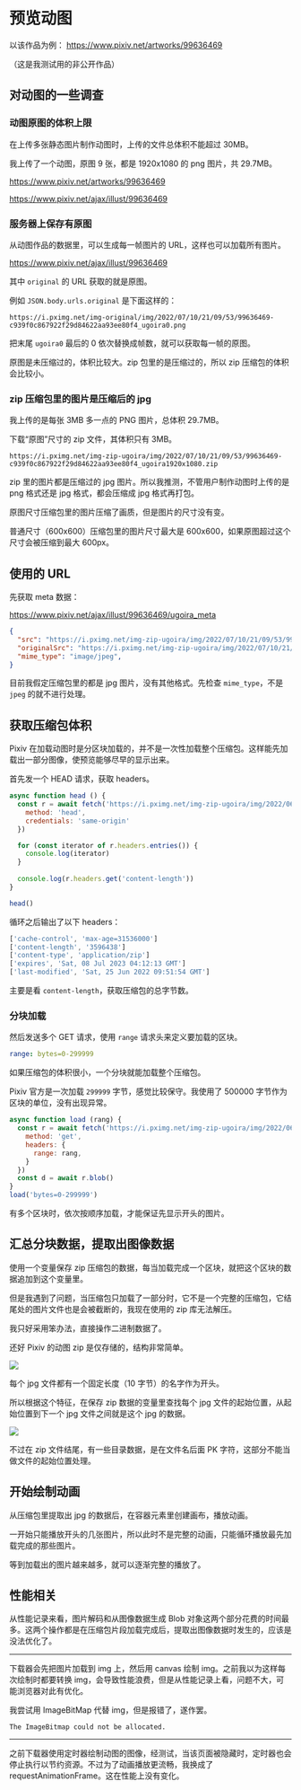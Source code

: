 # 预览动图

以该作品为例： https://www.pixiv.net/artworks/99636469

（这是我测试用的非公开作品）

## 对动图的一些调查

### 动图原图的体积上限

在上传多张静态图片制作动图时，上传的文件总体积不能超过 30MB。

我上传了一个动图，原图 9 张，都是 1920x1080 的 png 图片，共 29.7MB。

https://www.pixiv.net/artworks/99636469

https://www.pixiv.net/ajax/illust/99636469

### 服务器上保存有原图

从动图作品的数据里，可以生成每一帧图片的 URL，这样也可以加载所有图片。

https://www.pixiv.net/ajax/illust/99636469

其中 `original` 的 URL 获取的就是原图。

例如 `JSON.body.urls.original` 是下面这样的：

```
https://i.pximg.net/img-original/img/2022/07/10/21/09/53/99636469-c939f0c867922f29d84622aa93ee80f4_ugoira0.png
```

把末尾 `ugoira0` 最后的 0 依次替换成帧数，就可以获取每一帧的原图。

原图是未压缩过的，体积比较大。zip 包里的是压缩过的，所以 zip 压缩包的体积会比较小。

### zip 压缩包里的图片是压缩后的 jpg

我上传的是每张 3MB 多一点的 PNG 图片，总体积 29.7MB。

下载“原图”尺寸的 zip 文件，其体积只有 3MB。

```
https://i.pximg.net/img-zip-ugoira/img/2022/07/10/21/09/53/99636469-c939f0c867922f29d84622aa93ee80f4_ugoira1920x1080.zip
```

zip 里的图片都是压缩过的 jpg 图片。所以我推测，不管用户制作动图时上传的是 png 格式还是 jpg 格式，都会压缩成 jpg 格式再打包。

原图尺寸压缩包里的图片压缩了画质，但是图片的尺寸没有变。

普通尺寸（600x600）压缩包里的图片尺寸最大是 600x600，如果原图超过这个尺寸会被压缩到最大 600px。

## 使用的 URL

先获取 meta 数据：

https://www.pixiv.net/ajax/illust/99636469/ugoira_meta

```json
{
  "src": "https://i.pximg.net/img-zip-ugoira/img/2022/07/10/21/09/53/99636469-c939f0c867922f29d84622aa93ee80f4_ugoira600x600.zip",
  "originalSrc": "https://i.pximg.net/img-zip-ugoira/img/2022/07/10/21/09/53/99636469-c939f0c867922f29d84622aa93ee80f4_ugoira1920x1080.zip",
  "mime_type": "image/jpeg",
}
```

目前我假定压缩包里的都是 jpg 图片，没有其他格式。先检查 `mime_type`，不是 `jpeg` 的就不进行处理。

## 获取压缩包体积

Pixiv 在加载动图时是分区块加载的，并不是一次性加载整个压缩包。这样能先加载出一部分图像，使预览能够尽早的显示出来。

首先发一个 HEAD 请求，获取 headers。

```js
async function head () {
  const r = await fetch('https://i.pximg.net/img-zip-ugoira/img/2022/06/25/22/07/04/99298109_ugoira600x600.zip', {
    method: 'head',
    credentials: 'same-origin'
  })

  for (const iterator of r.headers.entries()) {
    console.log(iterator)
  }
  
  console.log(r.headers.get('content-length'))
}

head()
```

循环之后输出了以下 headers：

```js
['cache-control', 'max-age=31536000']
['content-length', '3596438']
['content-type', 'application/zip']
['expires', 'Sat, 08 Jul 2023 04:12:13 GMT']
['last-modified', 'Sat, 25 Jun 2022 09:51:54 GMT']
```

主要是看 `content-length`，获取压缩包的总字节数。


### 分块加载

然后发送多个 GET 请求，使用 `range` 请求头来定义要加载的区块。

```yml
range: bytes=0-299999
```

如果压缩包的体积很小，一个分块就能加载整个压缩包。

Pixiv 官方是一次加载 `299999` 字节，感觉比较保守。我使用了 500000 字节作为区块的单位，没有出现异常。

```js
async function load (rang) {
  const r = await fetch('https://i.pximg.net/img-zip-ugoira/img/2022/06/25/22/07/04/99298109_ugoira600x600.zip', {
    method: 'get',
    headers: {
      range: rang,
    }
  })
  const d = await r.blob()
}
load('bytes=0-299999')
```

有多个区块时，依次按顺序加载，才能保证先显示开头的图片。

## 汇总分块数据，提取出图像数据

使用一个变量保存 zip 压缩包的数据，每当加载完成一个区块，就把这个区块的数据追加到这个变量里。

但是我遇到了问题，当压缩包只加载了一部分时，它不是一个完整的压缩包，它结尾处的图片文件也是会被截断的，我现在使用的 zip 库无法解压。

我只好采用笨办法，直接操作二进制数据了。

还好 Pixiv 的动图 zip 是仅存储的，结构非常简单。

![](./images/20220711_034414.png)

每个 jpg 文件都有一个固定长度（10 字节）的名字作为开头。

所以根据这个特征，在保存 zip 数据的变量里查找每个 jpg 文件的起始位置，从起始位置到下一个 jpg 文件之间就是这个 jpg 的数据。

![](./images/20220711_034446.png)

不过在 zip 文件结尾，有一些目录数据，是在文件名后面 PK 字符，这部分不能当做文件的起始位置处理。

## 开始绘制动画

从压缩包里提取出 jpg 的数据后，在容器元素里创建画布，播放动画。

一开始只能播放开头的几张图片，所以此时不是完整的动画，只能循环播放最先加载完成的那些图片。

等到加载出的图片越来越多，就可以逐渐完整的播放了。

## 性能相关

从性能记录来看，图片解码和从图像数据生成 Blob 对象这两个部分花费的时间最多。这两个操作都是在压缩包片段加载完成后，提取出图像数据时发生的，应该是没法优化了。

-----------

下载器会先把图片加载到 img 上，然后用 canvas 绘制 img。之前我以为这样每次绘制时都要转换 img，会导致性能浪费，但是从性能记录上看，问题不大，可能浏览器对此有优化。

我尝试用 ImageBitMap 代替 img，但是报错了，遂作罢。

```
The ImageBitmap could not be allocated.
```

-----------

之前下载器使用定时器绘制动图的图像，经测试，当该页面被隐藏时，定时器也会停止执行以节约资源。不过为了动画播放更流畅，我换成了 requestAnimationFrame。这在性能上没有变化。
